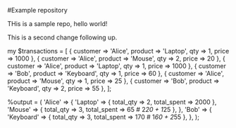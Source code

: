 #Example repository

THis is a sample repo, hello world!

This is a second change following up.

my $transactions = [
    { customer => 'Alice', product => 'Laptop',   qty => 1, price => 1000 },
    { customer => 'Alice', product => 'Mouse',    qty => 2, price => 20   },
    { customer => 'Alice', product => 'Laptop',   qty => 1, price => 1000 },
    { customer => 'Bob',   product => 'Keyboard', qty => 1, price => 60   },
    { customer => 'Alice', product => 'Mouse',    qty => 1, price => 25   },
    { customer => 'Bob',   product => 'Keyboard', qty => 2, price => 55   },
];


%output = (
    'Alice' => {
        'Laptop' => {
            total_qty   => 2,
            total_spent => 2000
        },
        'Mouse' => {
            total_qty   => 3,
            total_spent => 65  # 2*20 + 1*25
        },
    },
    'Bob' => {
        'Keyboard' => {
            total_qty   => 3,
            total_spent => 170  # 1*60 + 2*55
        },
    },
);